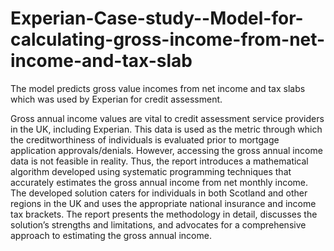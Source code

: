 # Experian-Case-study--Model-for-calculating-gross-income-from-net-income-and-tax-slab
The model predicts gross value incomes from net income and tax slabs which was used by Experian for credit assessment.

Gross annual income values are vital to credit assessment service providers in the UK,
including Experian. This data is used as the metric through which the creditworthiness of
individuals is evaluated prior to mortgage application approvals/denials. However, accessing
the gross annual income data is not feasible in reality. Thus, the report introduces a
mathematical algorithm developed using systematic programming techniques that accurately
estimates the gross annual income from net monthly income. The developed solution caters
for individuals in both Scotland and other regions in the UK and uses the appropriate national
insurance and income tax brackets. The report presents the methodology in detail, discusses
the solution’s strengths and limitations, and advocates for a comprehensive approach to
estimating the gross annual income. 
